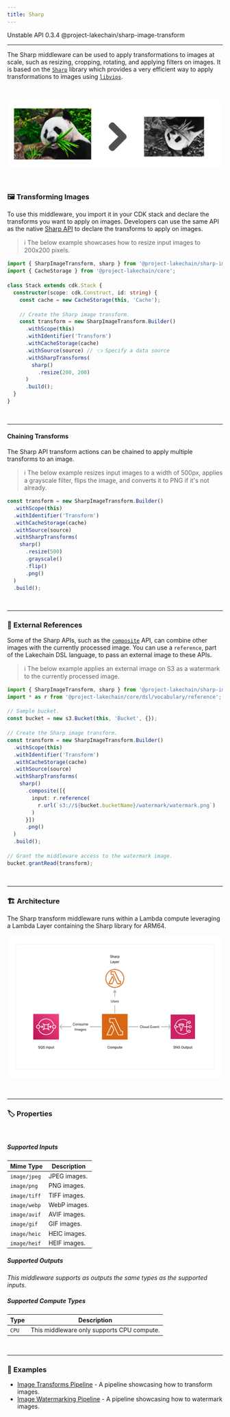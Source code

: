 ```yaml
---
title: Sharp
---
```


<span title="Label: Pro" data-view-component="true" class="Label Label--api text-uppercase">
  Unstable API
</span>
<span title="Label: Pro" data-view-component="true" class="Label Label--version text-uppercase">
  0.3.4
</span>
<span title="Label: Pro" data-view-component="true" class="Label Label--package">
  @project-lakechain/sharp-image-transform
</span>
<br>

---

The Sharp middleware can be used to apply transformations to images at scale, such as resizing, cropping, rotating, and applying filters on images. It is based on the [`Sharp`](https://sharp.pixelplumbing.com/) library which provides a very efficient way to apply transformations to images using [`libvips`](https://www.libvips.org/).

<br>

![Sharp](../../../assets/sharp-image-transform.png)

<br>

### 🖼️ Transforming Images

To use this middleware, you import it in your CDK stack and declare the transforms you want to apply on images. Developers can use the same API as the native [Sharp API](https://sharp.pixelplumbing.com/) to declare the transforms to apply on images.

> ℹ️ The below example showcases how to resize input images to 200x200 pixels.

```typescript
import { SharpImageTransform, sharp } from '@project-lakechain/sharp-image-transform';
import { CacheStorage } from '@project-lakechain/core';

class Stack extends cdk.Stack {
  constructor(scope: cdk.Construct, id: string) {
    const cache = new CacheStorage(this, 'Cache');
    
    // Create the Sharp image transform.
    const transform = new SharpImageTransform.Builder()
      .withScope(this)
      .withIdentifier('Transform')
      .withCacheStorage(cache)
      .withSource(source) // 👈 Specify a data source
      .withSharpTransforms(
        sharp()
          .resize(200, 200)
      )
      .build();
  }
}
```

<br>

---

#### Chaining Transforms

The Sharp API transform actions can be chained to apply multiple transforms to an image.

> ℹ️ The below example resizes input images to a width of 500px, applies a grayscale filter, flips the image, and converts it to PNG if it's not already.

```typescript
const transform = new SharpImageTransform.Builder()
  .withScope(this)
  .withIdentifier('Transform')
  .withCacheStorage(cache)
  .withSource(source)
  .withSharpTransforms(
    sharp()
      .resize(500)
      .grayscale()
      .flip()
      .png()
  )
  .build();
```

<br>

---

### 🔗 External References

Some of the Sharp APIs, such as the [`composite`](https://sharp.pixelplumbing.com/api-composite) API, can combine other images with the currently processed image. You can use a `reference`, part of the Lakechain DSL language, to pass an external image to these APIs.

> ℹ️ The below example applies an external image on S3 as a watermark to the currently processed image.

```typescript
import { SharpImageTransform, sharp } from '@project-lakechain/sharp-image-transform';
import * as r from '@project-lakechain/core/dsl/vocabulary/reference';

// Sample bucket.
const bucket = new s3.Bucket(this, 'Bucket', {});

// Create the Sharp image transform.
const transform = new SharpImageTransform.Builder()
  .withScope(this)
  .withIdentifier('Transform')
  .withCacheStorage(cache)
  .withSource(source)
  .withSharpTransforms(
    sharp()
      .composite([{
        input: r.reference(
          r.url(`s3://${bucket.bucketName}/watermark/watermark.png`)
        )
      }])
      .png()
  )
  .build();

// Grant the middleware access to the watermark image.
bucket.grantRead(transform);
```

<br>

---

### 🏗️ Architecture

The Sharp transform middleware runs within a Lambda compute leveraging a Lambda Layer containing the Sharp library for ARM64.

![Architecture](../../../assets/sharp-image-transform-architecture.png)

<br>

---

### 🏷️ Properties

<br>

##### Supported Inputs

|  Mime Type  | Description |
| ----------- | ----------- |
| `image/jpeg` | JPEG images. |
| `image/png` | PNG images. |
| `image/tiff` | TIFF images. |
| `image/webp` | WebP images. |
| `image/avif` | AVIF images. |
| `image/gif` | GIF images. |
| `image/heic` | HEIC images. |
| `image/heif` | HEIF images. |

##### Supported Outputs

*This middleware supports as outputs the same types as the supported inputs.*

##### Supported Compute Types

| Type  | Description |
| ----- | ----------- |
| `CPU` | This middleware only supports CPU compute. |

<br>

---

### 📖 Examples

- [Image Transforms Pipeline](https://github.com/awslabs/project-lakechain/tree/main/examples/simple-pipelines/image-transforms-pipeline) - A pipeline showcasing how to transform images.
- [Image Watermarking Pipeline](https://github.com/awslabs/project-lakechain/tree/main/examples/simple-pipelines/image-watermarking-pipeline) - A pipeline showcasing how to watermark images.
